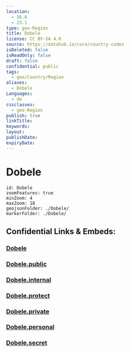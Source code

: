 ```yaml
---
location:
  - 56.6
  - 23.1
type: geo-Region
title: Dobele
license: CC BY-SA 4.0
source: https://datahub.io/core/country-codes
isDeleted: false
isReadOnly: false
draft: false
confidential: public
tags:
  - geo/Country/Region
aliases:
  - Dobele
Languages:
  - de
cssclasses:
  - geo-Region
publish: true
linkTitle:
keywords:
layout:
publishDate:
expiryDate:
---
```


# Dobele

```leaflet
id: Dobele
zoomFeatures: true 
minZoom: 4 
maxZoom: 18
geojsonFolder: ./Dobele/
markerFolder: ./Dobele/
```


## Confidential Links & Embeds: 

### [Dobele](/_Standards/Earth/Continent/Europe/Europe~North/Latvia/Regions~Latvia/Zemgale/counties~Zemgale/Dobele.md) 

### [Dobele.public](/_public/Earth/Continent/Europe/Europe~North/Latvia/Regions~Latvia/Zemgale/counties~Zemgale/Dobele.public.md) 

### [Dobele.internal](/_internal/Earth/Continent/Europe/Europe~North/Latvia/Regions~Latvia/Zemgale/counties~Zemgale/Dobele.internal.md) 

### [Dobele.protect](/_protect/Earth/Continent/Europe/Europe~North/Latvia/Regions~Latvia/Zemgale/counties~Zemgale/Dobele.protect.md) 

### [Dobele.private](/_private/Earth/Continent/Europe/Europe~North/Latvia/Regions~Latvia/Zemgale/counties~Zemgale/Dobele.private.md) 

### [Dobele.personal](/_personal/Earth/Continent/Europe/Europe~North/Latvia/Regions~Latvia/Zemgale/counties~Zemgale/Dobele.personal.md) 

### [Dobele.secret](/_secret/Earth/Continent/Europe/Europe~North/Latvia/Regions~Latvia/Zemgale/counties~Zemgale/Dobele.secret.md)

